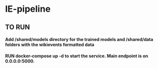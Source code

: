 # IE-pipeline

## TO RUN

#### Add /shared/models directory for the trained models and /shared/data folders with the wikievents formatted data 

#### RUN docker-compose up -d to start the service. Main endpoint is on 0.0.0.0:5000.

